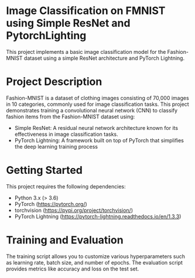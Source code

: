 # Image Classification on FMNIST using Simple ResNet and PytorchLighting

<p>This project implements a basic image classification model for the Fashion-MNIST dataset using a simple ResNet architecture and PyTorch Lightning.</p>

<h1>Project Description</h1>

Fashion-MNIST is a dataset of clothing images consisting of 70,000 images in 10 categories, commonly used for image classification tasks. This project demonstrates training a convolutional neural network (CNN) to classify fashion items from the Fashion-MNIST dataset using:

* Simple ResNet: A residual neural network architecture known for its effectiveness in image classification tasks.
* PyTorch Lightning: A framework built on top of PyTorch that simplifies the deep learning training process

<h1>Getting Started</h1>

<p>This project requires the following dependencies:</p>

* Python 3.x (> 3.6)
* PyTorch (https://pytorch.org/)
* torchvision (https://pypi.org/project/torchvision/)
* PyTorch Lightning (https://pytorch-lightning.readthedocs.io/en/1.3.3)


<h1>Training and Evaluation</h1>

<p>The training script allows you to customize various hyperparameters such as learning rate, batch size, and number of epochs. The evaluation script provides metrics like accuracy and loss on the test set.</p>